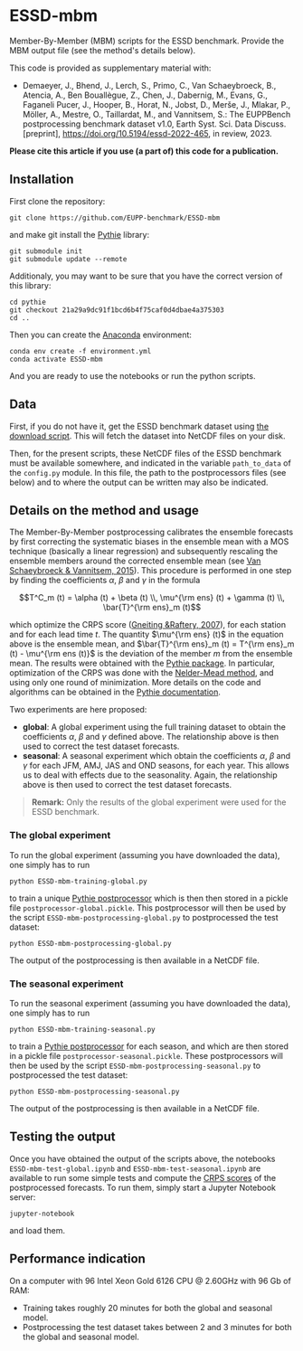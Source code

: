 # ESSD-mbm

Member-By-Member (MBM) scripts for the ESSD benchmark. Provide the MBM output file (see the method's details below).

This code is provided as supplementary material with:

* Demaeyer, J., Bhend, J., Lerch, S., Primo, C., Van Schaeybroeck, B., Atencia, A., Ben Bouallègue, Z., Chen, J., Dabernig, M., Evans, G., Faganeli Pucer, J., Hooper, B., Horat, N., Jobst, D., Merše, J., Mlakar, P., Möller, A., Mestre, O., Taillardat, M., and Vannitsem, S.: The EUPPBench postprocessing benchmark dataset v1.0, Earth Syst. Sci. Data Discuss. [preprint], https://doi.org/10.5194/essd-2022-465, in review, 2023.

**Please cite this article if you use (a part of) this code for a publication.**

## Installation

First clone the repository:

    git clone https://github.com/EUPP-benchmark/ESSD-mbm

and make git install the [Pythie](https://github.com/Climdyn/pythie) library:

    git submodule init
    git submodule update --remote
    
Additionaly, you may want to be sure that you have the correct version of this library:

    cd pythie
    git checkout 21a29a9dc91f1bcd6b4f75caf0d4dbae4a375303
    cd ..

Then you can create the [Anaconda](https://www.anaconda.com/) environment:

    conda env create -f environment.yml
    conda activate ESSD-mbm

And you are ready to use the notebooks or run the python scripts.

## Data

First, if you do not have it, get the ESSD benchmark dataset using [the download script](https://github.com/EUPP-benchmark/ESSD-benchmark-datasets). This will fetch the dataset into NetCDF files on your disk.

Then, for the present scripts, these NetCDF files of the ESSD benchmark must be available somewhere, and indicated in the variable `path_to_data` of the `config.py` module. In this file, the path to the postprocessors files (see below) and to where the output can be written may also be indicated.

## Details on the method and usage

The Member-By-Member postprocessing calibrates the ensemble forecasts by first correcting the systematic biases in the ensemble mean with a MOS technique (basically a linear regression) and subsequently rescaling the ensemble members around the corrected ensemble mean (see [Van Schaeybroeck & Vannitsem, 2015](https://doi.org/10.1002/qj.2397)). This procedure is performed in one step by finding the coefficients $\alpha$, $\beta$ and $\gamma$ in the formula

$$T^C_m (t) = \alpha (t) + \beta (t) \\, \mu^{\rm ens} (t) + \gamma (t) \\, \bar{T}^{\rm ens}_m (t)$$

which optimize the CRPS score ([Gneiting &Raftery, 2007](https://doi.org/10.1198/016214506000001437)), for each station and for each lead time $t$. The quantity $\mu^{\rm ens} (t)$ in the equation above is the ensemble mean, and $\bar{T}^{\rm ens}_m (t) = T^{\rm ens}_m (t) - \mu^{\rm ens (t)}$ is the deviation of the member $m$ from the ensemble mean. The results were obtained with the [Pythie package](https://github.com/Climdyn/pythie). In particular, optimization of the CRPS was done with the [Nelder-Mead method](https://docs.scipy.org/doc/scipy/reference/optimize.minimize-neldermead.html?highlight=nelder), and using only one round of minimization. More details on the code and algorithms can be obtained in the [Pythie documentation](https://pythie.readthedocs.io).

Two experiments are here proposed:

* **global**: A global experiment using the full training dataset to obtain the coefficients $\alpha$, $\beta$ and $\gamma$ defined above. The relationship above is then used to correct the test dataset forecasts.
* **seasonal**: A seasonal experiment which obtain the coefficients $\alpha$, $\beta$ and $\gamma$ for each JFM, AMJ, JAS and OND seasons, for each year. This allows us to deal with effects due to the seasonality. Again, the relationship above is then used to correct the test dataset forecasts.

> **Remark:**
> Only the results of the global experiment were used for the ESSD benchmark.

### The global experiment

To run the global experiment (assuming you have downloaded the data), one simply has to run

    python ESSD-mbm-training-global.py
    
to train a unique [Pythie postprocessor](https://pythie.readthedocs.io/en/latest/files/postprocessors/MBM.html) which is then then stored in a pickle file `postprocessor-global.pickle`. This postprocessor will then be used by the script `ESSD-mbm-postprocessing-global.py` to postprocessed the test dataset:

    python ESSD-mbm-postprocessing-global.py
    
The output of the postprocessing is then available in a NetCDF file.

### The seasonal experiment

To run the seasonal experiment (assuming you have downloaded the data), one simply has to run

    python ESSD-mbm-training-seasonal.py
    
to train a [Pythie postprocessor](https://pythie.readthedocs.io/en/latest/files/postprocessors/MBM.html) for each season, and which are then stored in a pickle file `postprocessor-seasonal.pickle`. These postprocessors will then be used by the script `ESSD-mbm-postprocessing-seasonal.py` to postprocessed the test dataset:

    python ESSD-mbm-postprocessing-seasonal.py
    
The output of the postprocessing is then available in a NetCDF file.


## Testing the output

Once you have obtained the output of the scripts above, the notebooks `ESSD-mbm-test-global.ipynb` and `ESSD-mbm-test-seasonal.ipynb` are available to run some simple tests and compute the [CRPS scores](https://www.lokad.com/continuous-ranked-probability-score) of the postprocessed forecasts. To run them, simply start a Jupyter Notebook server:

    jupyter-notebook
    
and load them.

## Performance indication

On a computer with 96 Intel Xeon Gold 6126 CPU @ 2.60GHz with 96 Gb of RAM:

* Training takes roughly 20 minutes for both the global and seasonal model.
* Postprocessing the test dataset takes between 2 and 3 minutes for both the global and seasonal model.
